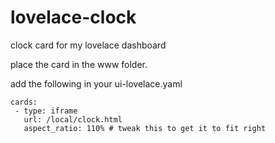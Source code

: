 # lovelace-clock
clock card for my lovelace dashboard


place the card in the www folder.

add the following in your ui-lovelace.yaml


    cards:
     - type: iframe
       url: /local/clock.html
       aspect_ratio: 110% # tweak this to get it to fit right
